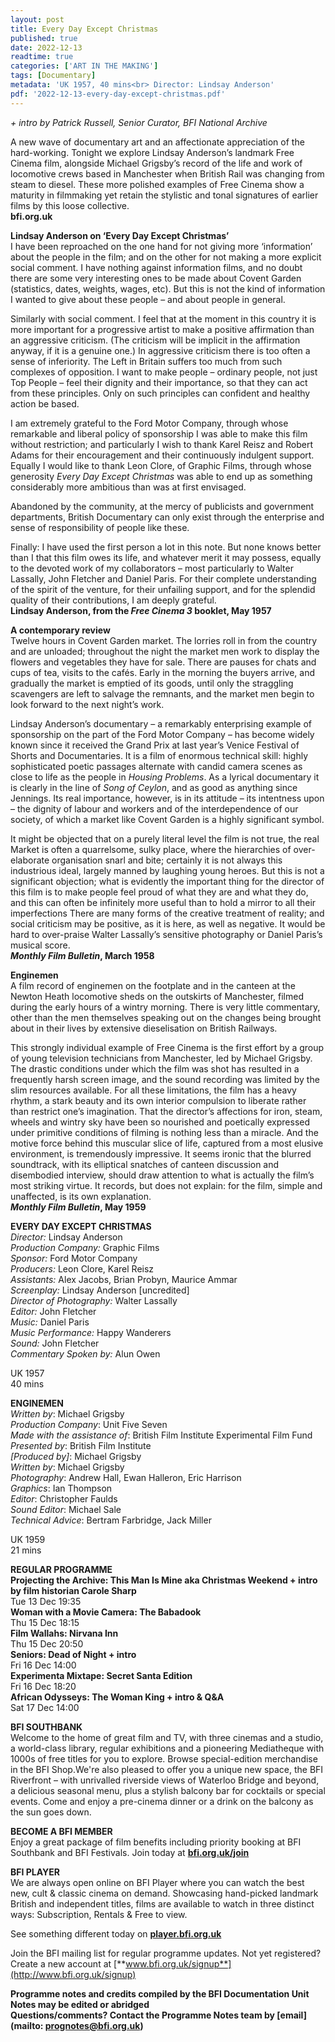 ```yaml
---
layout: post
title: Every Day Except Christmas
published: true
date: 2022-12-13
readtime: true
categories: ['ART IN THE MAKING']
tags: [Documentary]
metadata: 'UK 1957, 40 mins<br> Director: Lindsay Anderson'
pdf: '2022-12-13-every-day-except-christmas.pdf'
---
```


_+ intro by Patrick Russell, Senior Curator, BFI National Archive_

A new wave of documentary art and an affectionate appreciation of the hard-working. Tonight we explore Lindsay Anderson’s landmark Free Cinema film, alongside Michael Grigsby’s record of the life and work of locomotive crews based in Manchester when British Rail was changing from steam to diesel. These more polished examples of Free Cinema show a maturity in filmmaking yet retain the stylistic and tonal signatures of earlier films by this loose collective.  
**bfi.org.uk**

**Lindsay Anderson on ‘Every Day Except Christmas’**  
I have been reproached on the one hand for not giving more ‘information’ about the people in the film; and on the other for not making a more explicit social comment. I have nothing against information films, and no doubt there are some very interesting ones to be made about Covent Garden (statistics, dates, weights, wages, etc). But this is not the kind of information I wanted to give about these people – and about people in general.

Similarly with social comment. I feel that at the moment in this country it is more important for a progressive artist to make a positive affirmation than an aggressive criticism. (The criticism will be implicit in the affirmation anyway, if it is a genuine one.) In aggressive criticism there is too often a sense of inferiority. The Left in Britain suffers too much from such complexes of opposition. I want to make people – ordinary people, not just Top People – feel their dignity and their importance, so that they can act from these principles. Only on such principles can confident and healthy action be based.

I am extremely grateful to the Ford Motor Company, through whose remarkable and liberal policy of sponsorship I was able to make this film without restriction; and particularly I wish to thank Karel Reisz and Robert Adams for their encouragement and their continuously indulgent support. Equally I would like to thank Leon Clore, of Graphic Films, through whose generosity _Every Day Except Christmas_ was able to end up as something considerably more ambitious than was at first envisaged.

Abandoned by the community, at the mercy of publicists and government departments, British Documentary can only exist through the enterprise and sense of responsibility of people like these.

Finally: I have used the first person a lot in this note. But none knows better than I that this film owes its life, and whatever merit it may possess, equally to the devoted work of my collaborators – most particularly to Walter Lassally, John Fletcher and Daniel Paris. For their complete understanding of the spirit of the venture, for their unfailing support, and for the splendid quality of their contributions, I am deeply grateful.  
**Lindsay Anderson, from the _Free Cinema 3_ booklet, May 1957**

**A contemporary review**  
Twelve hours in Covent Garden market. The lorries roll in from the country and are unloaded; throughout the night the market men work to display the flowers and vegetables they have for sale. There are pauses for chats and cups of tea, visits to the cafés. Early in the morning the buyers arrive, and gradually the market is emptied of its goods, until only the straggling scavengers are left to salvage the remnants, and the market men begin to look forward to the next night’s work.

Lindsay Anderson’s documentary – a remarkably enterprising example of sponsorship on the part of the Ford Motor Company – has become widely known since it received the Grand Prix at last year’s Venice Festival of Shorts and Documentaries. It is a film of enormous technical skill: highly sophisticated poetic passages alternate with candid camera scenes as close to life as the people in _Housing Problems_. As a lyrical documentary it is clearly in the line of _Song of Ceylon_, and as good as anything since Jennings. Its real importance, however, is in its attitude – its intentness upon – the dignity of labour and workers and of the interdependence of our society, of which a market like Covent Garden is a highly significant symbol.

It might be objected that on a purely literal level the film is not true, the real Market is often a quarrelsome, sulky place, where the hierarchies of over-elaborate organisation snarl and bite; certainly it is not always this industrious ideal, largely manned by laughing young heroes. But this is not a significant objection; what is evidently the important thing for the director of this film is to make people feel proud of what they are and what they do, and this can often be infinitely more useful than to hold a mirror to all their imperfections There are many forms of the creative treatment of reality; and social criticism may be positive, as it is here, as well as negative. It would be hard to over-praise Walter Lassally’s sensitive photography or Daniel Paris’s musical score.  
**_Monthly Film Bulletin_, March 1958**  

**Enginemen**  
A film record of enginemen on the footplate and in the canteen at the Newton Heath locomotive sheds on the outskirts of Manchester, filmed during the early hours of a wintry morning. There is very little commentary, other than the men themselves speaking out on the changes being brought about in their lives by extensive dieselisation on British Railways.

This strongly individual example of Free Cinema is the first effort by a group of young television technicians from Manchester, led by Michael Grigsby. The drastic conditions under which the film was shot has resulted in a frequently harsh screen image, and the sound recording was limited by the slim resources available. For all these limitations, the film has a heavy rhythm, a stark beauty and its own interior compulsion to liberate rather than restrict one’s imagination. That the director’s affections for iron, steam, wheels and wintry sky have been so nourished and poetically expressed under primitive conditions of filming is nothing less than a miracle. And the motive force behind this muscular slice of life, captured from a most elusive environment, is tremendously impressive. It seems ironic that the blurred soundtrack, with its elliptical snatches of canteen discussion and disembodied interview, should draw attention to what is actually the film’s most striking virtue. It records, but does not explain: for the film, simple and unaffected, is its own explanation.  
**_Monthly Film Bulletin_, May 1959**  

**EVERY DAY EXCEPT CHRISTMAS**  
_Director:_ Lindsay Anderson  
_Production Company:_ Graphic Films  
_Sponsor:_ Ford Motor Company  
_Producers:_ Leon Clore, Karel Reisz  
_Assistants:_ Alex Jacobs, Brian Probyn, Maurice Ammar  
_Screenplay:_ Lindsay Anderson [uncredited]  
_Director of Photography:_ Walter Lassally  
_Editor:_ John Fletcher  
_Music:_ Daniel Paris  
_Music Performance:_ Happy Wanderers  
_Sound:_ John Fletcher  
_Commentary Spoken by:_ Alun Owen  

UK 1957  
40 mins  

**ENGINEMEN**  
_Written by_: Michael Grigsby  
_Production Company_: Unit Five Seven  
_Made with the assistance of_: British Film Institute Experimental Film Fund  
_Presented by_: British Film Institute  
_[Produced by]_: Michael Grigsby  
_Written by_: Michael Grigsby  
_Photography_: Andrew Hall, Ewan Halleron, Eric Harrison  
_Graphics_: Ian Thompson  
_Editor_: Christopher Faulds  
_Sound Editor_: Michael Sale  
_Technical Advice_: Bertram Farbridge, Jack Miller  

UK 1959  
21 mins  

**REGULAR PROGRAMME**  
**Projecting the Archive: This Man Is Mine aka Christmas Weekend + intro by film historian Carole Sharp**  
Tue 13 Dec 19:35  
**Woman with a Movie Camera: The Babadook**  
Thu 15 Dec 18:15  
**Film Wallahs: Nirvana Inn**  
Thu 15 Dec 20:50  
**Seniors: Dead of Night + intro**  
Fri 16 Dec 14:00  
**Experimenta Mixtape: Secret Santa Edition**  
Fri 16 Dec 18:20  
**African Odysseys: The Woman King + intro & Q&A**  
Sat 17 Dec 14:00
<br>

**BFI SOUTHBANK**  
Welcome to the home of great film and TV, with three cinemas and a studio, a world-class library, regular exhibitions and a pioneering Mediatheque with 1000s of free titles for you to explore. Browse special-edition merchandise in the BFI Shop.We&#39;re also pleased to offer you a unique new space, the BFI Riverfront – with unrivalled riverside views of Waterloo Bridge and beyond, a delicious seasonal menu, plus a stylish balcony bar for cocktails or special events. Come and enjoy a pre-cinema dinner or a drink on the balcony as the sun goes down.  

**BECOME A BFI MEMBER**  
Enjoy a great package of film benefits including priority booking at BFI Southbank and BFI Festivals. Join today at [**bfi.org.uk/join**](http://www.bfi.org.uk/join)  

**BFI PLAYER**  
 We are always open online on BFI Player where you can watch the best new, cult &amp; classic cinema on demand. Showcasing hand-picked landmark British and independent titles, films are available to watch in three distinct ways: Subscription, Rentals &amp; Free to view.  

See something different today on [**player.bfi.org.uk**](https://player.bfi.org.uk)  

Join the BFI mailing list for regular programme updates. Not yet registered? Create a new account at [**www.bfi.org.uk/signup**](http://www.bfi.org.uk/signup)

**Programme notes and credits compiled by the BFI Documentation Unit  
Notes may be edited or abridged  
Questions/comments? Contact the Programme Notes team by [email](mailto: prognotes@bfi.org.uk)**
